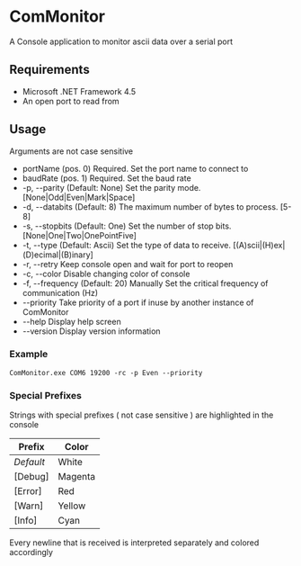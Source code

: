 # ComMonitor

A Console application to monitor ascii data over a serial port

## Requirements

* Microsoft .NET Framework 4.5
* An open port to read from

## Usage

Arguments are not case sensitive

*   portName (pos. 0)    Required. Set the port name to connect to
*   baudRate (pos. 1)    Required. Set the baud rate
*   -p, --parity         (Default: None) Set the parity mode. [None|Odd|Even|Mark|Space]
*   -d, --databits       (Default: 8) The maximum number of bytes to process. [5-8]
*   -s, --stopbits       (Default: One) Set the number of stop bits. [None|One|Two|OnePointFive]
*	-t, --type           (Default: Ascii) Set the type of data to receive. [(A)scii|(H)ex|(D)ecimal|(B)inary]
*   -r, --retry          Keep console open and wait for port to reopen
*   -c, --color          Disable changing color of console
*   -f, --frequency      (Default: 20) Manually Set the critical frequency of communication (Hz)
* --priority             Take priority of a port if inuse by another instance of ComMonitor
*   --help               Display help screen
*   --version            Display version information

###   Example
`ComMonitor.exe COM6 19200 -rc -p Even --priority`

###   Special Prefixes
Strings with special prefixes ( not case sensitive ) are highlighted in the console

| Prefix        | Color         |
| ------------- |---------------|
| _Default_     | White         |
| [Debug]       | Magenta       |
| [Error]       | Red           |
| [Warn]        | Yellow        |
| [Info]        | Cyan          |

Every newline that is received is interpreted separately and colored accordingly
